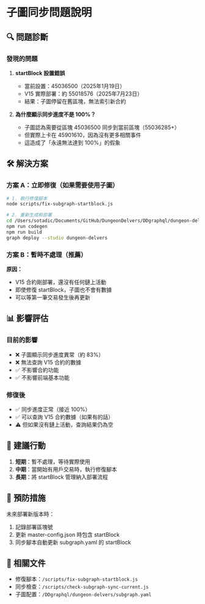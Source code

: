 # 子圖同步問題說明

## 🔍 問題診斷

### 發現的問題
1. **startBlock 設置錯誤**
   - 當前設置：45036500（2025年1月19日）
   - V15 實際部署：約 55018576（2025年7月23日）
   - 結果：子圖停留在舊區塊，無法索引新合約

2. **為什麼顯示同步進度不是 100%？**
   - 子圖認為需要從區塊 45036500 同步到當前區塊（55036285+）
   - 但實際上卡在 45901610，因為沒有更多相關事件
   - 這造成了「永遠無法達到 100%」的假象

## 🛠️ 解決方案

### 方案 A：立即修復（如果需要使用子圖）
```bash
# 1. 執行修復腳本
node scripts/fix-subgraph-startblock.js

# 2. 重新生成和部署
cd /Users/sotadic/Documents/GitHub/DungeonDelvers/DDgraphql/dungeon-delvers
npm run codegen
npm run build
graph deploy --studio dungeon-delvers
```

### 方案 B：暫時不處理（推薦）
**原因：**
- V15 合約剛部署，還沒有任何鏈上活動
- 即使修復 startBlock，子圖也不會有數據
- 可以等第一筆交易發生後再更新

## 📊 影響評估

### 目前的影響
- ❌ 子圖顯示同步進度異常（約 83%）
- ❌ 無法查詢 V15 合約的數據
- ✅ 不影響合約功能
- ✅ 不影響前端基本功能

### 修復後
- ✅ 同步進度正常（接近 100%）
- ✅ 可以查詢 V15 合約數據（如果有的話）
- ⚠️ 但如果沒有鏈上活動，查詢結果仍為空

## 🎯 建議行動

1. **短期**：暫不處理，等待實際使用
2. **中期**：當開始有用戶交易時，執行修復腳本
3. **長期**：將 startBlock 管理納入部署流程

## 📝 預防措施

未來部署新版本時：
1. 記錄部署區塊號
2. 更新 master-config.json 時包含 startBlock
3. 同步腳本自動更新 subgraph.yaml 的 startBlock

## 🔗 相關文件

- 修復腳本：`/scripts/fix-subgraph-startblock.js`
- 同步檢查：`/scripts/check-subgraph-sync-current.js`
- 子圖配置：`/DDgraphql/dungeon-delvers/subgraph.yaml`
